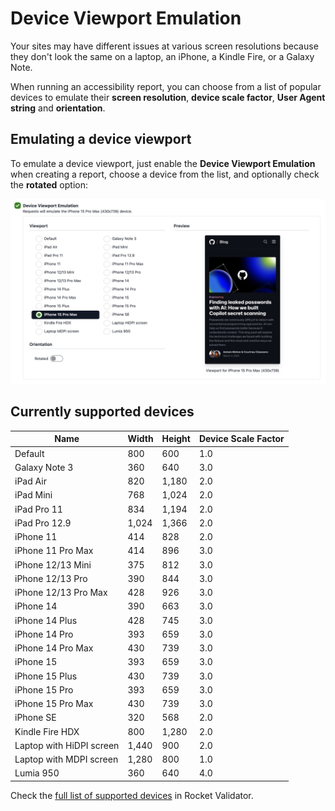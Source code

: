 # Device Viewport Emulation

Your sites may have different issues at various screen resolutions because they don't look the same on a laptop, an iPhone, a Kindle Fire, or a Galaxy Note. 

When running an accessibility report, you can choose from a list of popular devices to emulate their **screen resolution**, **device scale factor**, **User Agent string** and **orientation**.

## Emulating a device viewport

To emulate a device viewport, just enable the **Device Viewport Emulation** when creating a report, choose a device from the list, and optionally check the **rotated** option:

![Deview selection](img/device-selection.jpg)

## Currently supported devices

| Name | Width | Height | Device Scale Factor |
|------|--------|---------|-------------------|
| Default | 800 | 600 | 1.0 |
| Galaxy Note 3 | 360 | 640 | 3.0 |
| iPad Air | 820 | 1,180 | 2.0 |
| iPad Mini | 768 | 1,024 | 2.0 |
| iPad Pro 11 | 834 | 1,194 | 2.0 |
| iPad Pro 12.9 | 1,024 | 1,366 | 2.0 |
| iPhone 11 | 414 | 828 | 2.0 |
| iPhone 11 Pro Max | 414 | 896 | 3.0 |
| iPhone 12/13 Mini | 375 | 812 | 3.0 |
| iPhone 12/13 Pro | 390 | 844 | 3.0 |
| iPhone 12/13 Pro Max | 428 | 926 | 3.0 |
| iPhone 14 | 390 | 663 | 3.0 |
| iPhone 14 Plus | 428 | 745 | 3.0 |
| iPhone 14 Pro | 393 | 659 | 3.0 |
| iPhone 14 Pro Max | 430 | 739 | 3.0 |
| iPhone 15 | 393 | 659 | 3.0 |
| iPhone 15 Plus | 430 | 739 | 3.0 |
| iPhone 15 Pro | 393 | 659 | 3.0 |
| iPhone 15 Pro Max | 430 | 739 | 3.0 |
| iPhone SE | 320 | 568 | 2.0 |
| Kindle Fire HDX | 800 | 1,280 | 2.0 |
| Laptop with HiDPI screen | 1,440 | 900 | 2.0 |
| Laptop with MDPI screen | 1,280 | 800 | 1.0 |
| Lumia 950 | 360 | 640 | 4.0 |

Check the [full list of supported devices](https://rocketvalidator.com/devices) in Rocket Validator. 